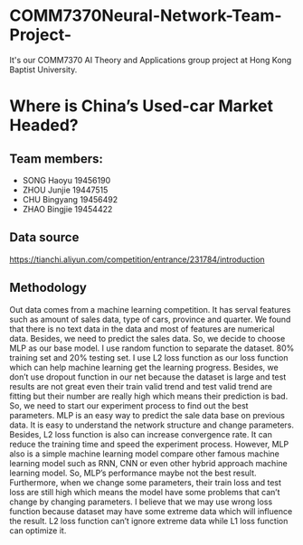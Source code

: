 # COMM7370Neural-Network-Team-Project-

It's our COMM7370 AI Theory and Applications group project at Hong Kong Baptist University.

# Where is China’s Used-car Market Headed?

## Team members:
- SONG Haoyu 19456190
- ZHOU Junjie  19447515
- CHU Bingyang 19456492
- ZHAO Bingjie 19454422
## Data source
https://tianchi.aliyun.com/competition/entrance/231784/introduction
## Methodology
Out data comes from a machine learning competition. It has serval features such as amount of sales data, type of cars, province and quarter. We found that there is no text data in the data and most of features are numerical data. Besides, we need to predict the sales data. So, we decide to choose MLP as our base model. I use random function to separate the dataset. 80% training set and 20% testing set. I use L2 loss function as our loss function which can help machine learning get the learning progress. Besides, we don’t use dropout function in our net because the dataset is large and test results are not great even their train valid trend and test valid trend are fitting but their number are really high which means their prediction is bad. So, we need to start our experiment process to find out the best parameters.
MLP is an easy way to predict the sale data base on previous data. It is easy to understand the network structure and change parameters. Besides, L2 loss function is also can increase convergence rate. It can reduce the training time and speed the experiment process. However, MLP also is a simple machine learning model compare other famous machine learning model such as RNN, CNN or even other hybrid approach machine learning model. So, MLP’s performance maybe not the best result. Furthermore, when we change some parameters, their train loss and test loss are still high which means the model have some problems that can’t change by changing parameters. I believe that we may use wrong loss function because dataset may have some extreme data which will influence the result. L2 loss function can’t ignore extreme data while L1 loss function can optimize it. 
